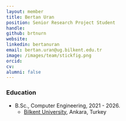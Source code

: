 ```yaml
---
layout: member
title: Bertan Uran
position: Senior Research Project Student
handle: 
github: brtnurn
website: 
linkedin: bertanuran
email: bertan.uran@ug.bilkent.edu.tr
image: /images/team/stickfig.png
orcid:
cv: 
alumni: false
---
```



### Education
- B.Sc., Computer Engineering, 2021 - 2026.
  - [Bilkent University](http://www.cs.bilkent.edu.tr/), Ankara, Turkey
